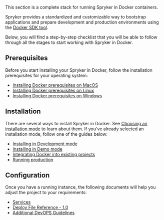 This section is a complete stack for running Spryker in Docker containers.

Spryker provides a standardized and customizable way to bootstrap applications and prepare development and production environments using the [Docker SDK tool](https://documentation.spryker.com/docs/docker-sdk).

Below, you will find a step-by-step checklist that you will be able to follow through all the stages to start working with Spryker in Docker.
 
 ## Prerequisites
 
Before you start installing your Spryker in Docker, follow the installation prerequisites for your operating system:
* [Installing Docker prerequisites on MacOS](https://documentation.spryker.com/docs/installing-docker-prerequisites-on-macos)
* [Installing Docker prerequisites on Linux](https://documentation.spryker.com/docs/installing-docker-prerequisites-on-linux)
* [Installing Docker prerequisites on Windows](https://documentation.spryker.com/docs/installing-docker-prerequisites-on-windows)

## Installation 
There are several ways to install Spryker in Docker. See [Choosing an installation mode](https://documentation.spryker.com/docs/choosing-an-installation-mode) to learn about them.
If you've already selected an installation mode, follow one of the guides below:
* [Installing in Development mode](https://documentation.spryker.com/docs/installing-in-development-mode)
* [Installing in Demo mode](https://documentation.spryker.com/docs/installing-in-demo-mode)
* [Integrating Docker into existing projects](https://documentation.spryker.com/docs/integrating-docker-into-existing-projects)
* [Running production](https://documentation.spryker.com/docs/running-production)


## Configuration

Once you have a running instance, the following documents will help you adjust the project to your requirements:
* [Services](https://documentation.spryker.com/docs/services)
* [Deploy File Reference - 1.0](https://documentation.spryker.com/docs/deploy-file-reference-10)
* [Additional DevOPS Guidelines](https://documentation.spryker.com/docs/additional-devops-guidelines)